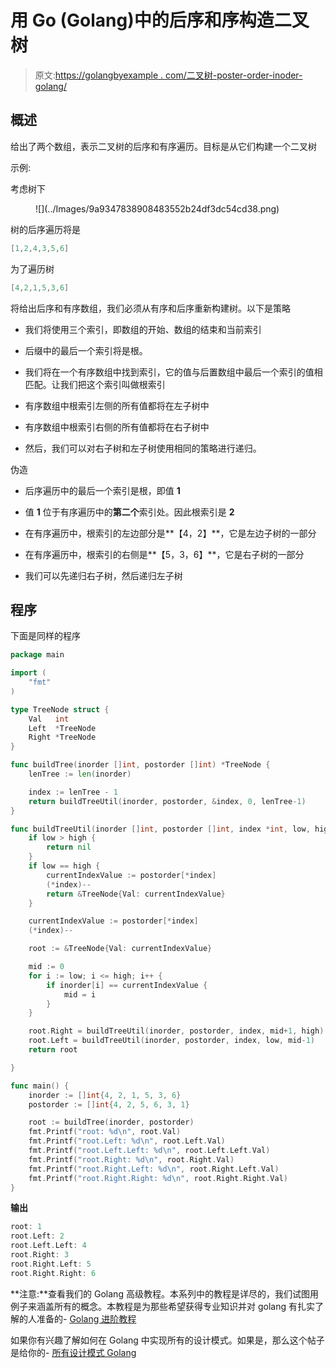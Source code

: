 # 用 Go (Golang)中的后序和序构造二叉树

> 原文:[https://golangbyexample . com/二叉树-poster-order-inoder-golang/](https://golangbyexample.com/binary-tree-postorder-inorder-golang/)

## **概述**

给出了两个数组，表示二叉树的后序和有序遍历。目标是从它们构建一个二叉树

示例:

考虑树下

<figure class="wp-block-image size-full">![](../Images/9a9347838908483552b24df3dc54cd38.png)</figure>

树的后序遍历将是

```go
[1,2,4,3,5,6]
```

为了遍历树

```go
[4,2,1,5,3,6]
```

将给出后序和有序数组，我们必须从有序和后序重新构建树。以下是策略

*   我们将使用三个索引，即数组的开始、数组的结束和当前索引

*   后缀中的最后一个索引将是根。

*   我们将在一个有序数组中找到索引，它的值与后置数组中最后一个索引的值相匹配。让我们把这个索引叫做根索引

*   有序数组中根索引左侧的所有值都将在左子树中

*   有序数组中根索引右侧的所有值都将在右子树中

*   然后，我们可以对右子树和左子树使用相同的策略进行递归。

伪造

*   后序遍历中的最后一个索引是根，即值 **1**

*   值 **1** 位于有序遍历中的**第二个**索引处。因此根索引是 **2**

*   在有序遍历中，根索引的左边部分是**【4，2】**，它是左边子树的一部分

*   在有序遍历中，根索引的右侧是**【5，3，6】**，它是右子树的一部分

*   我们可以先递归右子树，然后递归左子树

## **程序**

下面是同样的程序

```go
package main

import (
	"fmt"
)

type TreeNode struct {
	Val   int
	Left  *TreeNode
	Right *TreeNode
}

func buildTree(inorder []int, postorder []int) *TreeNode {
	lenTree := len(inorder)

	index := lenTree - 1
	return buildTreeUtil(inorder, postorder, &index, 0, lenTree-1)
}

func buildTreeUtil(inorder []int, postorder []int, index *int, low, high int) *TreeNode {
	if low > high {
		return nil
	}
	if low == high {
		currentIndexValue := postorder[*index]
		(*index)--
		return &TreeNode{Val: currentIndexValue}
	}

	currentIndexValue := postorder[*index]
	(*index)--

	root := &TreeNode{Val: currentIndexValue}

	mid := 0
	for i := low; i <= high; i++ {
		if inorder[i] == currentIndexValue {
			mid = i
		}
	}

	root.Right = buildTreeUtil(inorder, postorder, index, mid+1, high)
	root.Left = buildTreeUtil(inorder, postorder, index, low, mid-1)
	return root

}

func main() {
	inorder := []int{4, 2, 1, 5, 3, 6}
	postorder := []int{4, 2, 5, 6, 3, 1}

	root := buildTree(inorder, postorder)
	fmt.Printf("root: %d\n", root.Val)
	fmt.Printf("root.Left: %d\n", root.Left.Val)
	fmt.Printf("root.Left.Left: %d\n", root.Left.Left.Val)
	fmt.Printf("root.Right: %d\n", root.Right.Val)
	fmt.Printf("root.Right.Left: %d\n", root.Right.Left.Val)
	fmt.Printf("root.Right.Right: %d\n", root.Right.Right.Val)
} 
```

**输出**

```go
root: 1
root.Left: 2
root.Left.Left: 4
root.Right: 3
root.Right.Left: 5
root.Right.Right: 6
```

**注意:**查看我们的 Golang 高级教程。本系列中的教程是详尽的，我们试图用例子来涵盖所有的概念。本教程是为那些希望获得专业知识并对 golang 有扎实了解的人准备的- [Golang 进阶教程](https://golangbyexample.com/golang-comprehensive-tutorial/)

如果你有兴趣了解如何在 Golang 中实现所有的设计模式。如果是，那么这个帖子是给你的- [所有设计模式 Golang](https://golangbyexample.com/all-design-patterns-golang/)